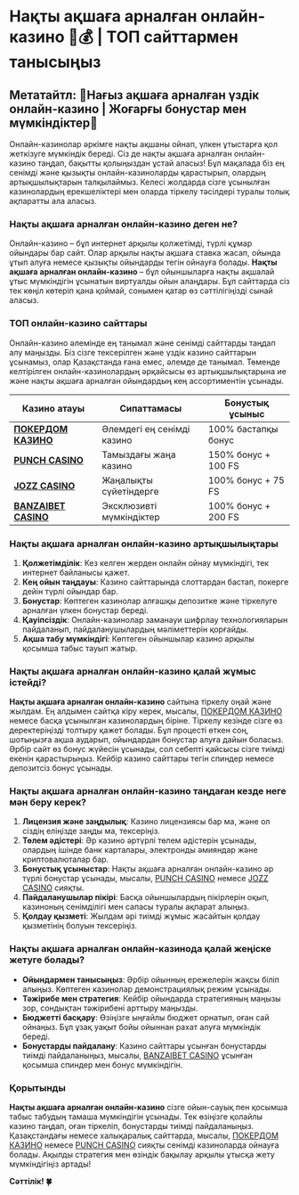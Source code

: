 # Нақты ақшаға арналған онлайн-казино 🤑💰 | ТОП сайттармен танысыңыз

## Метатайтл: 🌟Нағыз ақшаға арналған үздік онлайн-казино | Жоғарғы бонустар мен мүмкіндіктер🌟

Онлайн-казинолар әркімге нақты ақшаны ойнап, үлкен ұтыстарға қол жеткізуге мүмкіндік береді. Сіз де нақты ақшаға арналған онлайн-казино таңдап, бақытты қолыңыздан ұстай аласыз! Бұл мақалада біз ең сенімді және қызықты онлайн-казиноларды қарастырып, олардың артықшылықтарын талқылаймыз. Келесі жолдарда сізге ұсынылған казинолардың ерекшеліктері мен оларда тіркелу тәсілдері туралы толық ақпаратты ала аласыз.

### Нақты ақшаға арналған онлайн-казино деген не?

Онлайн-казино – бұл интернет арқылы қолжетімді, түрлі құмар ойындары бар сайт. Олар арқылы нақты ақшаға ставка жасап, ойында ұтып алуға немесе қызықты ойындарды тегін ойнауға болады. **Нақты ақшаға арналған онлайн-казино** – бұл ойыншыларға нақты ақшалай ұтыс мүмкіндігін ұсынатын виртуалды ойын алаңдары. Бұл сайттарда сіз тек көңіл көтеріп қана қоймай, сонымен қатар өз сәттілігіңізді сынай аласыз. 

### ТОП онлайн-казино сайттары

Онлайн-казино әлемінде ең танымал және сенімді сайттарды таңдап алу маңызды. Біз сізге тексерілген және үздік казино сайттарын ұсынамыз, олар Қазақстанда ғана емес, әлемде де танымал. Төменде келтірілген онлайн-казинолардың әрқайсысы өз артықшылықтарына ие және нақты ақшаға арналған ойындардың кең ассортиментін ұсынады.

| Казино атауы       | Сипаттамасы                               | Бонустық ұсыныс               |
|--------------------|-------------------------------------------|-------------------------------|
| [**ПОКЕРДОМ КАЗИНО**](https://brandplay.link/Bxg7SC7H)   | Әлемдегі ең сенімді казино   | 100% бастапқы бонус           |
| [**PUNCH CASINO**](https://betpunch1.com/d638d6d39)     | Тамыздағы жаңа казино       | 150% бонус + 100 FS           |
| [**JOZZ CASINO**](https://tk435zi5i9.com/alt/jozz/registration?e8250665e216213938eeaefaf3e61c0a)     | Жаңалықты сүйетіндерге       | 100% бонус + 75 FS            |
| [**BANZAIBET CASINO**](https://bnzstr009.com/e9rVJ)     | Эксклюзивті мүмкіндіктер     | 100% бонус + 200 FS           |

### Нақты ақшаға арналған онлайн-казино артықшылықтары

1. **Қолжетімділік**: Кез келген жерден онлайн ойнау мүмкіндігі, тек интернет байланысы қажет.
2. **Кең ойын таңдауы**: Казино сайттарында слоттардан бастап, покерге дейін түрлі ойындар бар.
3. **Бонустар**: Көптеген казинолар алғашқы депозитке және тіркелуге арналған үлкен бонустар береді.
4. **Қауіпсіздік**: Онлайн-казинолар заманауи шифрлау технологияларын пайдаланып, пайдаланушылардың мәліметтерін қорғайды.
5. **Ақша табу мүмкіндігі**: Көптеген ойыншылар казино арқылы қосымша табыс тауып жатыр.

### Нақты ақшаға арналған онлайн-казино қалай жұмыс істейді?

**Нақты ақшаға арналған онлайн-казино** сайтына тіркелу оңай және жылдам. Ең алдымен сайтқа кіру керек, мысалы, [ПОКЕРДОМ КАЗИНО](https://brandplay.link/Bxg7SC7H) немесе басқа ұсынылған казинолардың біріне. Тіркелу кезінде сізге өз деректеріңізді толтыру қажет болады. Бұл процесті өткен соң, шотыңызға ақша аударып, ойындардан бонустар алуға дайын боласыз. Әрбір сайт өз бонус жүйесін ұсынады, сол себепті қайсысы сізге тиімді екенін қарастырыңыз. Кейбір казино сайттары тегін спиндер немесе депозитсіз бонус ұсынады.

### Нақты ақшаға арналған онлайн-казино таңдаған кезде неге мән беру керек?

1. **Лицензия және заңдылық**: Казино лицензиясы бар ма, және ол сіздің еліңізде заңды ма, тексеріңіз.
2. **Төлем әдістері**: Әр казино әртүрлі төлем әдістерін ұсынады, олардың ішінде банк карталары, электронды әмияндар және криптовалюталар бар.
3. **Бонустық ұсыныстар**: Нақты ақшаға арналған онлайн-казино әр түрлі бонустар ұсынады, мысалы, [PUNCH CASINO](https://betpunch1.com/d638d6d39) немесе [JOZZ CASINO](https://tk435zi5i9.com/alt/jozz/registration?e8250665e216213938eeaefaf3e61c0a) сияқты.
4. **Пайдаланушылар пікірі**: Басқа ойыншылардың пікірлерін оқып, казиноның сенімділігі мен сапасы туралы ақпарат алыңыз.
5. **Қолдау қызметі**: Жылдам әрі тиімді жұмыс жасайтын қолдау қызметінің болуын тексеріңіз.

### Нақты ақшаға арналған онлайн-казинода қалай жеңіске жетуге болады?

- **Ойындармен танысыңыз**: Әрбір ойынның ережелерін жақсы біліп алыңыз. Көптеген казинолар демонстрациялық режим ұсынады.
- **Тәжірибе мен стратегия**: Кейбір ойындарда стратегияның маңызы зор, сондықтан тәжірибені арттыру маңызды.
- **Бюджетті басқару**: Өзіңізге ыңғайлы бюджет орнатып, оған сай ойнаңыз. Бұл ұзақ уақыт бойы ойыннан рахат алуға мүмкіндік береді.
- **Бонустарды пайдалану**: Казино сайттары ұсынған бонустарды тиімді пайдаланыңыз, мысалы, [BANZAIBET CASINO](https://bnzstr009.com/e9rVJ) ұсынған қосымша спиндер мен бонус мүмкіндігін.

### Қорытынды

**Нақты ақшаға арналған онлайн-казино** сізге ойын-сауық пен қосымша табыс табудың тамаша мүмкіндігін ұсынады. Тек өзіңізге қолайлы казино таңдап, оған тіркеліп, бонустарды тиімді пайдаланыңыз. Қазақстандағы немесе халықаралық сайттарда, мысалы, [ПОКЕРДОМ КАЗИНО](https://brandplay.link/Bxg7SC7H) немесе [PUNCH CASINO](https://betpunch1.com/d638d6d39) сияқты сенімді казиноларда ойнауға болады. Ақылды стратегия мен өзіндік бақылау арқылы ұтысқа жету мүмкіндігіңіз артады!

**Сәттілік! 🍀**
